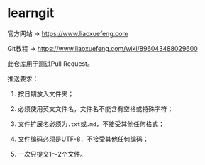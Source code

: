 # learngit

官方网站 → https://www.liaoxuefeng.com

Git教程 → https://www.liaoxuefeng.com/wiki/896043488029600

此仓库用于测试Pull Request。

推送要求：

1. 按日期放入文件夹；

2. 必须使用英文文件名，文件名不能含有空格或特殊字符；

3. 文件扩展名必须为`.txt`或`.md`，不接受其他任何格式；

4. 文件编码必须是UTF-8，不接受其他任何编码；

5. 一次只提交1～2个文件。
